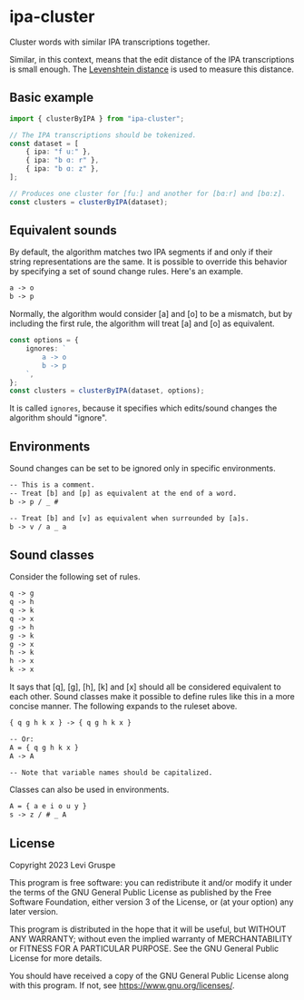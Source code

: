 # ipa-cluster

Cluster words with similar IPA transcriptions together.

Similar, in this context, means that the edit distance of the IPA transcriptions is small enough.
The [Levenshtein distance](https://en.wikipedia.org/wiki/Levenshtein_distance) is used to measure this distance.

## Basic example

```typescript
import { clusterByIPA } from "ipa-cluster";

// The IPA transcriptions should be tokenized.
const dataset = [
    { ipa: "f uː" },
    { ipa: "b ɑː r" },
    { ipa: "b ɑː z" },
];

// Produces one cluster for [fuː] and another for [bɑːr] and [bɑːz].
const clusters = clusterByIPA(dataset);
```

## Equivalent sounds

By default, the algorithm matches two IPA segments if and only if their string representations are the same.
It is possible to override this behavior by specifying a set of sound change rules.
Here's an example.

```txt
a -> o
b -> p
```

Normally, the algorithm would consider [a] and [o] to be a mismatch, but by including the first rule, the algorithm will treat [a] and [o] as equivalent.

```typescript
const options = {
    ignores: `
        a -> o
        b -> p
    `,
};
const clusters = clusterByIPA(dataset, options);
```

It is called `ignores`, because it specifies which edits/sound changes the algorithm should "ignore".

## Environments

Sound changes can be set to be ignored only in specific environments.

```txt
-- This is a comment.
-- Treat [b] and [p] as equivalent at the end of a word.
b -> p / _ #

-- Treat [b] and [v] as equivalent when surrounded by [a]s.
b -> v / a _ a
```

## Sound classes

Consider the following set of rules.

```txt
q -> g
q -> h
q -> k
q -> x
g -> h
g -> k
g -> x
h -> k
h -> x
k -> x
```

It says that [q], [g], [h], [k] and [x] should all be considered equivalent to each other.
Sound classes make it possible to define rules like this in a more concise manner.
The following expands to the ruleset above.

```txt
{ q g h k x } -> { q g h k x }

-- Or:
A = { q g h k x }
A -> A

-- Note that variable names should be capitalized.
```

Classes can also be used in environments.

```txt
A = { a e i o u y }
s -> z / # _ A
```

## License

Copyright 2023 Levi Gruspe

This program is free software: you can redistribute it and/or modify it under the terms of the GNU General Public License as published by the Free Software Foundation, either version 3 of the License, or (at your option) any later version.

This program is distributed in the hope that it will be useful, but WITHOUT ANY WARRANTY; without even the implied warranty of MERCHANTABILITY or FITNESS FOR A PARTICULAR PURPOSE. See the GNU General Public License for more details.

You should have received a copy of the GNU General Public License along with this program. If not, see <https://www.gnu.org/licenses/>.
